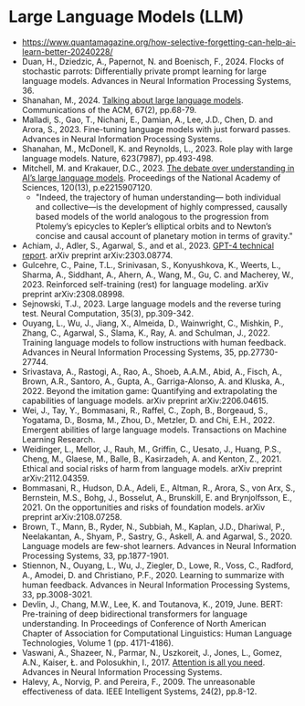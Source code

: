 # Large Language Models (LLM)

* https://www.quantamagazine.org/how-selective-forgetting-can-help-ai-learn-better-20240228/
* Duan, H., Dziedzic, A., Papernot, N. and Boenisch, F., 2024. Flocks of stochastic parrots: Differentially private prompt learning for large language models. Advances in Neural Information Processing Systems, 36.
* Shanahan, M., 2024. [Talking about large language models](https://dl.acm.org/doi/10.1145/3624724). Communications of the ACM, 67(2), pp.68-79.
* Malladi, S., Gao, T., Nichani, E., Damian, A., Lee, J.D., Chen, D. and Arora, S., 2023. Fine-tuning language models with just forward passes. Advances in Neural Information Processing Systems.
* Shanahan, M., McDonell, K. and Reynolds, L., 2023. Role play with large language models. Nature, 623(7987), pp.493-498.
* Mitchell, M. and Krakauer, D.C., 2023. [The debate over understanding in AI’s large language models](https://www.pnas.org/doi/abs/10.1073/pnas.2215907120). Proceedings of the National Academy of Sciences, 120(13), p.e2215907120.
  * "Indeed, the trajectory of human understanding— both individual and collective—is the development of highly compressed, causally based models of the world analogous to the progression from Ptolemy’s epicycles to Kepler’s elliptical orbits and to Newton’s concise and causal account of planetary motion in terms of gravity."
* Achiam, J., Adler, S., Agarwal, S., and et al., 2023. [GPT-4 technical report](https://arxiv.org/abs/2303.08774?). arXiv preprint arXiv:2303.08774.
* Gulcehre, C., Paine, T.L., Srinivasan, S., Konyushkova, K., Weerts, L., Sharma, A., Siddhant, A., Ahern, A., Wang, M., Gu, C. and Macherey, W., 2023. Reinforced self-training (rest) for language modeling. arXiv preprint arXiv:2308.08998.
* Sejnowski, T.J., 2023. Large language models and the reverse turing test. Neural Computation, 35(3), pp.309-342.
* Ouyang, L., Wu, J., Jiang, X., Almeida, D., Wainwright, C., Mishkin, P., Zhang, C., Agarwal, S., Slama, K., Ray, A. and Schulman, J., 2022. Training language models to follow instructions with human feedback. Advances in Neural Information Processing Systems, 35, pp.27730-27744.
* Srivastava, A., Rastogi, A., Rao, A., Shoeb, A.A.M., Abid, A., Fisch, A., Brown, A.R., Santoro, A., Gupta, A., Garriga-Alonso, A. and Kluska, A., 2022. Beyond the imitation game: Quantifying and extrapolating the capabilities of language models. arXiv preprint arXiv:2206.04615.
* Wei, J., Tay, Y., Bommasani, R., Raffel, C., Zoph, B., Borgeaud, S., Yogatama, D., Bosma, M., Zhou, D., Metzler, D. and Chi, E.H., 2022. Emergent abilities of large language models. Transactions on Machine Learning Research.
* Weidinger, L., Mellor, J., Rauh, M., Griffin, C., Uesato, J., Huang, P.S., Cheng, M., Glaese, M., Balle, B., Kasirzadeh, A. and Kenton, Z., 2021. Ethical and social risks of harm from language models. arXiv preprint arXiv:2112.04359.
* Bommasani, R., Hudson, D.A., Adeli, E., Altman, R., Arora, S., von Arx, S., Bernstein, M.S., Bohg, J., Bosselut, A., Brunskill, E. and Brynjolfsson, E., 2021. On the opportunities and risks of foundation models. arXiv preprint arXiv:2108.07258.
* Brown, T., Mann, B., Ryder, N., Subbiah, M., Kaplan, J.D., Dhariwal, P., Neelakantan, A., Shyam, P., Sastry, G., Askell, A. and Agarwal, S., 2020. Language models are few-shot learners. Advances in Neural Information Processing Systems, 33, pp.1877-1901.
* Stiennon, N., Ouyang, L., Wu, J., Ziegler, D., Lowe, R., Voss, C., Radford, A., Amodei, D. and Christiano, P.F., 2020. Learning to summarize with human feedback. Advances in Neural Information Processing Systems, 33, pp.3008-3021.
* Devlin, J., Chang, M.W., Lee, K. and Toutanova, K., 2019, June. BERT: Pre-training of deep bidirectional transformers for language understanding. In Proceedings of Conference of North American Chapter of Association for Computational Linguistics: Human Language Technologies, Volume 1 (pp. 4171-4186).
* Vaswani, A., Shazeer, N., Parmar, N., Uszkoreit, J., Jones, L., Gomez, A.N., Kaiser, Ł. and Polosukhin, I., 2017. [Attention is all you need](https://proceedings.neurips.cc/paper_files/paper/2017/hash/3f5ee243547dee91fbd053c1c4a845aa-Abstract.html). Advances in Neural Information Processing Systems.
* Halevy, A., Norvig, P. and Pereira, F., 2009. The unreasonable effectiveness of data. IEEE Intelligent Systems, 24(2), pp.8-12.
